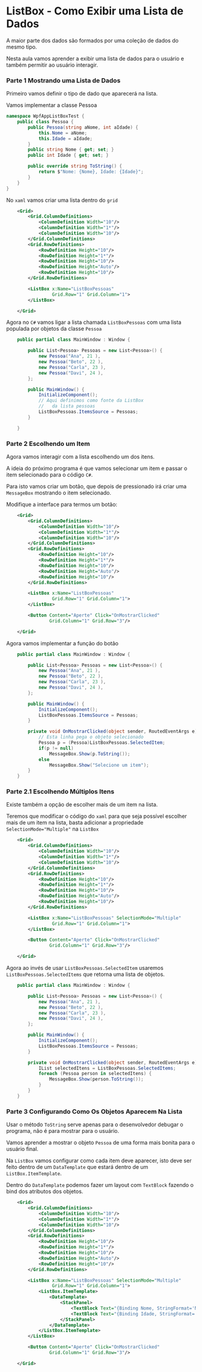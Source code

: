 # ListBox - Como Exibir uma Lista de Dados

A maior parte dos dados são formados por uma coleção de dados do mesmo tipo.

Nesta aula vamos aprender a exibir uma lista de dados para o usuário e também permitir ao usuário interagir.

### Parte 1 Mostrando uma Lista de Dados

Primeiro vamos definir o tipo de dado que aparecerá na lista.

Vamos implementar a classe Pessoa

```cs
namespace WpfAppListBoxTest {
    public class Pessoa {
        public Pessoa(string aNome, int aIdade) { 
            this.Nome = aNome;
            this.Idade = aIdade;
        }
        public string Nome { get; set; }
        public int Idade { get; set; }

        public override string ToString() {
            return $"Nome: {Nome}, Idade: {Idade}";
        }
    }
}
```

No `xaml` vamos criar uma lista dentro do `grid`

```xml
    <Grid>
        <Grid.ColumnDefinitions>
            <ColumnDefinition Width="10"/>
            <ColumnDefinition Width="1*"/>
            <ColumnDefinition Width="10"/>
        </Grid.ColumnDefinitions>
        <Grid.RowDefinitions>
            <RowDefinition Height="10"/>
            <RowDefinition Height="1*"/>
            <RowDefinition Height="10"/>
            <RowDefinition Height="Auto"/>
            <RowDefinition Height="10"/>
        </Grid.RowDefinitions>

        <ListBox x:Name="ListBoxPessoas"
                 Grid.Row="1" Grid.Column="1">
        </ListBox>

    </Grid>
```

Agora no `C#` vamos ligar a lista chamada `ListBoxPessoas` com uma lista populada por objetos da classe `Pessoa`

```cs
    public partial class MainWindow : Window {

        public List<Pessoa> Pessoas = new List<Pessoa>() {
            new Pessoa("Ana", 21 ),
            new Pessoa("Beto", 22 ),
            new Pessoa("Carla", 23 ),
            new Pessoa("Davi", 24 ),
        };

        public MainWindow() {
            InitializeComponent();
            // Aqui definimos como fonte da ListBox
            //   da lista pessoas
            ListBoxPessoas.ItemsSource = Pessoas;
        }

    }
```


### Parte 2 Escolhendo um Item

Agora vamos interagir com a lista escolhendo um dos itens.

A ideia do próximo programa é que vamos selecionar um item e passar o item selecionado para o código `C#`.

Para isto vamos criar um botão, que depois de pressionado irá criar uma `MessageBox` mostrando o item selecionado.

Modifique a interface para termos um botão:

```xml
    <Grid>
        <Grid.ColumnDefinitions>
            <ColumnDefinition Width="10"/>
            <ColumnDefinition Width="1*"/>
            <ColumnDefinition Width="10"/>
        </Grid.ColumnDefinitions>
        <Grid.RowDefinitions>
            <RowDefinition Height="10"/>
            <RowDefinition Height="1*"/>
            <RowDefinition Height="10"/>
            <RowDefinition Height="Auto"/>
            <RowDefinition Height="10"/>
        </Grid.RowDefinitions>

        <ListBox x:Name="ListBoxPessoas"
                 Grid.Row="1" Grid.Column="1">
        </ListBox>

        <Button Content="Aperte" Click="OnMostrarClicked"
                Grid.Column="1" Grid.Row="3"/>

    </Grid>
```

Agora vamos implementar a função do botão

```cs
    public partial class MainWindow : Window {

        public List<Pessoa> Pessoas = new List<Pessoa>() {
            new Pessoa("Ana", 21 ),
            new Pessoa("Beto", 22 ),
            new Pessoa("Carla", 23 ),
            new Pessoa("Davi", 24 ),
        };

        public MainWindow() {
            InitializeComponent();
            ListBoxPessoas.ItemsSource = Pessoas;
        }

        private void OnMostrarClicked(object sender, RoutedEventArgs e) {
            // Esta linha pega o objeto selecionado
            Pessoa p = (Pessoa)ListBoxPessoas.SelectedItem;
            if(p != null)
                MessageBox.Show(p.ToString());
            else
                MessageBox.Show("Selecione um item");
        }
    }
```


### Parte 2.1 Escolhendo Múltiplos Itens

Existe também a opção de escolher mais de um item na lista.

Teremos que modificar o código do `xaml` para que seja possível escolher mais de um item na lista, basta adicionar a propriedade `SelectionMode="Multiple"` na `ListBox`

```xml
    <Grid>
        <Grid.ColumnDefinitions>
            <ColumnDefinition Width="10"/>
            <ColumnDefinition Width="1*"/>
            <ColumnDefinition Width="10"/>
        </Grid.ColumnDefinitions>
        <Grid.RowDefinitions>
            <RowDefinition Height="10"/>
            <RowDefinition Height="1*"/>
            <RowDefinition Height="10"/>
            <RowDefinition Height="Auto"/>
            <RowDefinition Height="10"/>
        </Grid.RowDefinitions>

        <ListBox x:Name="ListBoxPessoas" SelectionMode="Multiple"
                 Grid.Row="1" Grid.Column="1">
        </ListBox>

        <Button Content="Aperte" Click="OnMostrarClicked"
                Grid.Column="1" Grid.Row="3"/>

    </Grid>
```

Agora ao invés de usar `ListBoxPessoas.SelectedItem` usaremos `ListBoxPessoas.SelectedItems` que retorna uma lista de objetos.

```cs
    public partial class MainWindow : Window {

        public List<Pessoa> Pessoas = new List<Pessoa>() {
            new Pessoa("Ana", 21 ),
            new Pessoa("Beto", 22 ),
            new Pessoa("Carla", 23 ),
            new Pessoa("Davi", 24 ),
        };

        public MainWindow() {
            InitializeComponent();
            ListBoxPessoas.ItemsSource = Pessoas;
        }

        private void OnMostrarClicked(object sender, RoutedEventArgs e) {
            IList selectedItens = ListBoxPessoas.SelectedItems;
            foreach (Pessoa person in selectedItens) {
                MessageBox.Show(person.ToString());
            }
        }
    }
```


### Parte 3 Configurando Como Os Objetos Aparecem Na Lista

Usar o método `ToString` serve apenas para o desenvolvedor debugar o programa, não é para mostrar para o usuário.

Vamos aprender a mostrar o objeto `Pessoa` de uma forma mais bonita para o usuário final.

Na `ListBox` vamos configurar como cada item deve aparecer, isto deve ser feito dentro de um `DataTemplate` que estará dentro de um `ListBox.ItemTemplate`.

Dentro do `DataTemplate` podemos fazer um layout com `TextBlock` fazendo o bind dos atributos dos objetos.

```xml
    <Grid>
        <Grid.ColumnDefinitions>
            <ColumnDefinition Width="10"/>
            <ColumnDefinition Width="1*"/>
            <ColumnDefinition Width="10"/>
        </Grid.ColumnDefinitions>
        <Grid.RowDefinitions>
            <RowDefinition Height="10"/>
            <RowDefinition Height="1*"/>
            <RowDefinition Height="10"/>
            <RowDefinition Height="Auto"/>
            <RowDefinition Height="10"/>
        </Grid.RowDefinitions>

        <ListBox x:Name="ListBoxPessoas" SelectionMode="Multiple"
                 Grid.Row="1" Grid.Column="1">
            <ListBox.ItemTemplate>
                <DataTemplate>
                    <StackPanel>
                        <TextBlock Text="{Binding Nome, StringFormat='Nome: {0}'}"/>
                        <TextBlock Text="{Binding Idade, StringFormat='Idade: {0}'}"/>
                    </StackPanel>
                </DataTemplate>
            </ListBox.ItemTemplate>
        </ListBox>

        <Button Content="Aperte" Click="OnMostrarClicked"
                Grid.Column="1" Grid.Row="3"/>

    </Grid>
```

